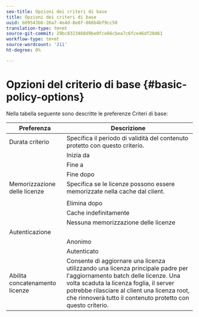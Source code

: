 ```yaml
---
seo-title: Opzioni dei criteri di base
title: Opzioni dei criteri di base
uuid: b09543b6-26a7-4e4d-8e8f-866b4bf9cc50
translation-type: tm+mt
source-git-commit: 29bc8323460d9be0fce66cbea7c6fce46df20d61
workflow-type: tm+mt
source-wordcount: '211'
ht-degree: 0%

---
```



# Opzioni del criterio di base {#basic-policy-options}

Nella tabella seguente sono descritte le preferenze Criteri di base:

| Preferenza | Descrizione |
|---|---|
| Durata criterio | Specifica il periodo di validità del contenuto protetto con questo criterio. |
|  | Inizia da | Le licenze non possono essere utilizzate fino a questa data/ora. |
|  | Fine a | Le licenze non possono essere utilizzate dopo tale data/ora. |
|  | Fine dopo | Specifica il tempo di validità della licenza (in minuti), a partire dal momento in cui viene creato il pacchetto. |
| Memorizzazione delle licenze | Specifica se le licenze possono essere memorizzate nella cache dal client. |
|  |  | Le licenze non possono essere utilizzate dopo tale data/ora. |
|  | Elimina dopo | Specifica il tempo di validità di una licenza (in minuti), a partire dal momento in cui la licenza viene rilasciata dal server licenze. |
|  | Cache indefinitamente | La licenza può essere memorizzata nella cache del client a tempo indeterminato. |
|  | Nessuna memorizzazione delle licenze | La licenza non può essere memorizzata nella cache dal client. È necessario ottenere una nuova licenza dal server ogni volta che l&#39;utente riproduce il contenuto. |
| Autenticazione |  |
|  | Anonimo | Per visualizzare il contenuto non è richiesta alcuna autenticazione. |
|  | Autenticato | Autenticazione nome utente/password obbligatoria. |
| Abilita concatenamento licenze | Consente di aggiornare una licenza utilizzando una licenza principale padre per l&#39;aggiornamento batch delle licenze. Una volta scaduta la licenza foglia, il server potrebbe rilasciare al client una licenza root, che rinnoverà tutto il contenuto protetto con questo criterio. |

